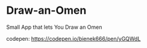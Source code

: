 # Draw-an-Omen
Small App that lets You Draw an Omen

codepen: https://codepen.io/bienek666/pen/yGQWdL
